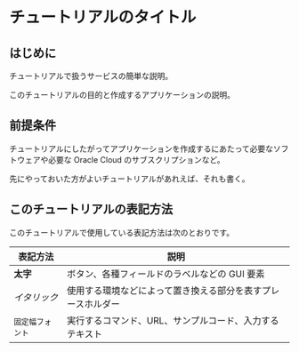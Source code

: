 # チュートリアルのタイトル

## はじめに

チュートリアルで扱うサービスの簡単な説明。

このチュートリアルの目的と作成するアプリケーションの説明。

## 前提条件

チュートリアルにしたがってアプリケーションを作成するにあたって必要なソフトウェアや必要な Oracle Cloud のサブスクリプションなど。

先にやっておいた方がよいチュートリアルがあれえば、それも書く。

## このチュートリアルの表記方法

このチュートリアルで使用している表記方法は次のとおりです。

|表記方法 |説明 |
|-------|----|
|**太字**|ボタン、各種フィールドのラベルなどの GUI 要素|
|*イタリック*|使用する環境などによって置き換える部分を表すプレースホルダー|
|`固定幅フォント`|実行するコマンド、URL、サンプルコード、入力するテキスト|
